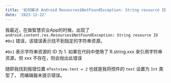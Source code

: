 ```yaml
---
title: '如何解决 Android Resources$NotFoundException: String resource ID #0x1 错误'
date: '2023-12-22'
---
```


我最近，在做智慧农业App的时候，出现了 `android.content.res.Resources$NotFoundException: String resource ID #0x1` 错误，该错误表示找不到指定的字符串资源。

`#0x1` 表示字符串资源的 ID 为 1. 如果在代码中使用了 R.string.xxx 来引用字符串资源，但 xxx 不存在，则会抛出此错误

随即我找到报错位置 `mTextview.text = 2` 也就是我将控件的 `text` 设置为 `Int` 类型了， 而编辑器未提示错误。
